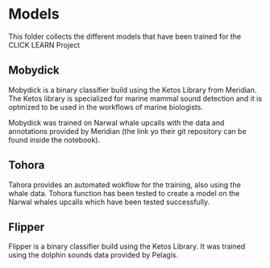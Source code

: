 # Models

This folder collects the different models that have been trained for the CLICK LEARN Project

## Mobydick

Mobydick is a binary classifier build using the Ketos Library from Meridian. The Ketos library is specialized for marine mammal sound detection and it is optmized to be used in the workflows of marine biologists. 

Mobydick was trained on Narwal whale upcalls with the data and annotations provided by Meridian (the link yo their git repository can be found inside the notebook).

## Tohora

Tahora provides an automated wokflow for the training, also using the whale data. Tohora function has been tested to create a model on the Narwal whales upcalls which have been tested successfully.

## Flipper

Flipper is a binary classifier build using the Ketos Library. It was trained using the dolphin sounds data provided by Pelagis. 

